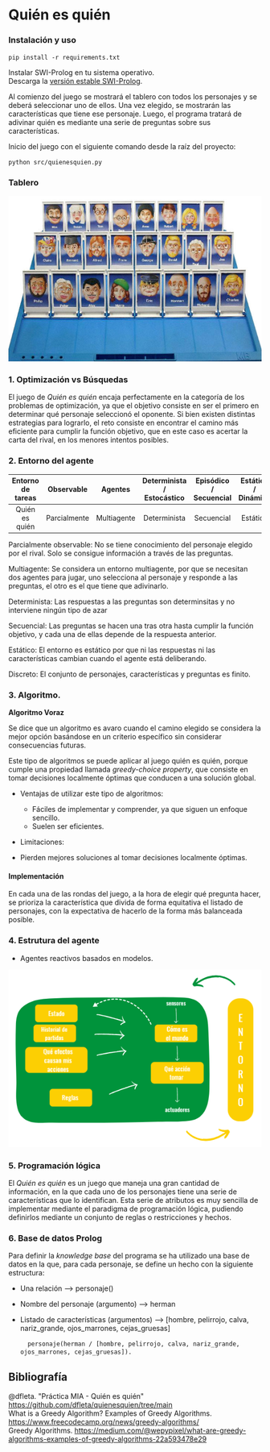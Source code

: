 
Quién es quién 
=============================

### Instalación y uso

```
pip install -r requirements.txt
```
Instalar SWI-Prolog en tu sistema operativo.  
Descarga la [versión estable SWI-Prolog](https://www.swi-prolog.org/download/stable).

Al comienzo del juego se mostrará el tablero con todos los personajes y se deberá seleccionar uno de ellos. Una vez elegido, se mostrarán las características que tiene ese personaje. Luego, el programa tratará de adivinar quién es mediante una serie de preguntas sobre sus características.

Inicio del juego con el siguiente comando desde la raíz del proyecto:

```
python src/quienesquien.py
```

### Tablero

![Modelo general agente inteligente](./doc/tablero.jpg)

### 1. Optimización vs Búsquedas

El juego de *Quién es quién* encaja perfectamente en la categoría de los problemas de optimización, ya que el objetivo consiste en ser el primero en determinar qué personaje seleccionó el oponente. Si bien existen distintas estrategias para lograrlo, el reto consiste en encontrar el camino más eficiente para cumplir la función objetivo, que en este caso es acertar la carta del rival, en los menores intentos posibles.

### 2. Entorno del agente

Entorno de tareas | Observable| Agentes | Determinista / Estocástico | Episódico / Secuencial | Estático / Dinámico | Discreto / Continuo 
:---: | :---: | :---: | :---: | :---: | :---: | :---: |
 Quién es quién | Parcialmente | Multiagente | Determinista | Secuencial | Estático |  Discreto |

Parcialmente observable: No se tiene conocimiento del personaje elegido por el rival. Solo se consigue información a través de las preguntas.

Multiagente: Se considera un entorno multiagente, por que se necesitan dos agentes para jugar, uno selecciona al personaje y responde a las preguntas, el otro es el que tiene que adivinarlo.

Determinista: Las respuestas a las preguntas son determinsitas y no interviene ningún tipo de azar

Secuencial: Las preguntas se hacen una tras otra hasta cumplir la función objetivo, y cada una de ellas depende de la respuesta anterior.

Estático: El entorno es estático por que ni las respuestas ni las características cambian cuando el agente está deliberando.

Discreto: El conjunto de personajes, características y preguntas es finito.


### 3. Algoritmo.

**Algoritmo Voraz**

Se dice que un algoritmo es avaro cuando el camino elegido se considera la mejor opción basándose en un criterio específico sin considerar consecuencias futuras.

Este tipo de algoritmos se puede aplicar al juego quién es quién, porque cumple una propiedad llamada *greedy-choice property*, que consiste en tomar decisiones localmente óptimas que conducen a una solución global.

* Ventajas de utilizar este tipo de algoritmos:

  - Fáciles de implementar y comprender, ya que siguen un enfoque sencillo.
  - Suelen ser eficientes.
        
* Limitaciones:

 - Pierden mejores soluciones al tomar decisiones localmente óptimas.

#### Implementación

En cada una de las rondas del juego, a la hora de elegir qué pregunta hacer, se prioriza la característica que divida de forma equitativa el listado de personajes, con la expectativa de hacerlo de la forma más balanceada posible.

### 4. Estrutura del agente

- Agentes reactivos basados en modelos.

![Modelo general agente inteligente](./doc/agente.png)

### 5. Programación lógica

El *Quién es quién* es un juego que maneja una gran cantidad de información, en la que cada uno de los personajes tiene una serie de características que lo identifican. Esta serie de atributos es muy sencilla de implementar mediante el paradigma de programación lógica, pudiendo definirlos mediante un conjunto de reglas o restricciones y hechos.

### 6. Base de datos Prolog

Para definir la *knowledge base* del programa se ha utilizado una base de datos en la que, para cada personaje, se define un hecho con la siguiente estructura:

- Una relación --> personaje()
- Nombre del personaje (argumento) --> herman
- Listado de características (argumentos) -->  [hombre, pelirrojo, calva, nariz_grande, ojos_marrones, cejas_gruesas]

        personaje(herman / [hombre, pelirrojo, calva, nariz_grande, ojos_marrones, cejas_gruesas]).



## Bibliografía

@dfleta. "Práctica MIA - Quién es quién" https://github.com/dfleta/quienesquien/tree/main  
What is a Greedy Algorithm? Examples of Greedy Algorithms. https://www.freecodecamp.org/news/greedy-algorithms/  
Greedy Algorithms. https://medium.com/@wepypixel/what-are-greedy-algorithms-examples-of-greedy-algorithms-22a593478e29
